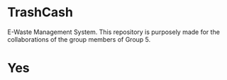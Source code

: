 # TrashCash
E-Waste Management System. This repository is purposely made for the collaborations of the group members of Group 5.
# Yes
